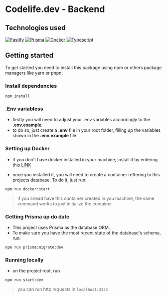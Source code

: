 # Codelife.dev - Backend

## Technologies used

[![Fastify](https://img.shields.io/badge/fastify-%23000000.svg?style=for-the-badge&logo=fastify&logoColor=white)](https://fastify.dev/docs/latest/Guides/)
[![Prisma](https://img.shields.io/badge/Prisma-3982CE?style=for-the-badge&logo=Prisma&logoColor=white)](https://www.prisma.io/docs)
[![Docker](https://img.shields.io/badge/docker-%230db7ed.svg?style=for-the-badge&logo=docker&logoColor=white)](https://docs.docker.com/)
[![Typescript](https://img.shields.io/badge/TypeScript-007ACC?style=for-the-badge&logo=typescript&logoColor=white)](https://www.typescriptlang.org/)

## Getting started

To get started you need to install this package using npm or others package managers like yarn or pnpn.

### Install dependencies

```shell
npm install
```

### .Env variabless

- firstly you will need to adjust your .env variables accordingly to the <b>.env.example</b>.
- to do so, just create a <b>.env</b> file in your root folder, filling up the variables shown in the <b>.env.example</b> file.


### Setting up Docker

- if you don't have docker installed in your machine, install it by entering this <a href="https://docs.docker.com/get-docker/">LINK</a>

- once you installed it, you will need to create a container reffering to this projects database. To do it, just run:

```shell
npm run docker:start
```

> if you alread have this container created in you machine, the same command works to just initialize the container

### Getting Prisma up do date

- This project uses Prisma as the database ORM. 
- To make sure you have the most recent state of the database's schema, run:

```shell
npm run prisma:migrate:dev
```

### Running locally
- on the project root, run 

```shell
npm run start:dev
```
> you can run http requests in `localhost:3333`

